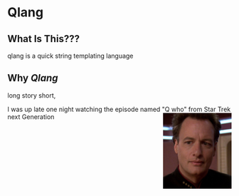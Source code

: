 # Qlang


## What Is This???
qlang is a quick string templating language

## Why *Qlang*
long story short,

I was up late one night watching the episode named "Q who" from Star Trek next Generation
<img src="./star-trek-Q.png?raw=true" alt="Q Star Trek" align="right" height="170px">